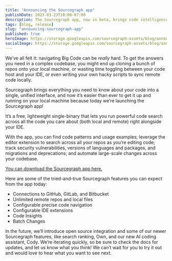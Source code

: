 ```yaml
---
title: "Announcing the Sourcegraph app"
publishDate: 2023-03-23T10:00-07:00
description: The Sourcegraph app, now in beta, brings code intelligence to your local machine in a lightweight, single-binary package.
tags: [blog, release]
slug: "announcing-sourcegraph-app"
published: true
heroImage: https://storage.googleapis.com/sourcegraph-assets/blog/announcing-the-sourcegraph-app.png
socialImage: https://storage.googleapis.com/sourcegraph-assets/blog/announcing-the-sourcegraph-app.png
---
```


We’ve all felt it: navigating Big Code can be _really_ hard. To get the answers you need in a complex codebase, you might end up cloning a bunch of repos onto your local machine, or wasting time toggling between your code host and your IDE, or even writing your own hacky scripts to sync remote code locally.

Sourcegraph brings everything you need to know about your code into a single, unified interface, and now it’s easier than ever to get it up and running on your local machine because today we’re launching the Sourcegraph app!

It’s a free, lightweight single-binary that lets you run powerful code search across all the code you care about (both local and remote) right alongside your IDE.

With the app, you can find code patterns and usage examples; leverage the editor extension to search across all your repos as you’re editing code; track security vulnerabilities, versions of languages and packages, and migrations and deprecations; and automate large-scale changes across your codebase.

[You can download the Sourcegraph app here.](https://about.sourcegraph.com/app)

Here are some of the tried-and-true Sourcegraph features you can expect from the app today: 

- Connections to GitHub, GitLab, and Bitbucket
- Unlimited remote repos and local files
- Configurable precise code navigation
- Configurable IDE extensions
- Code Insights
- Batch Changes

In the future, we’ll introduce open source integration and some of our newer Sourcegraph features, like search ranking, Own, and our new AI coding assistant, Cody. We’re iterating quickly, so be sure to check the docs for updates, and let us know what you think! We can’t wait for you to try it out and would love to hear what you want to see next.